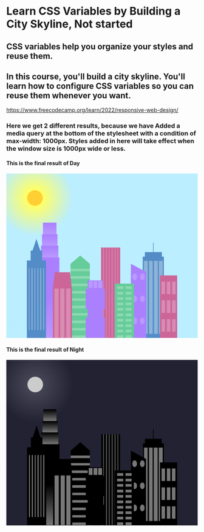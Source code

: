 # Learn CSS Variables by Building a City Skyline, Not started
## CSS variables help you organize your styles and reuse them.

## In this course, you'll build a city skyline. You'll learn how to configure CSS variables so you can reuse them whenever you want.
https://www.freecodecamp.org/learn/2022/responsive-web-design/

### Here we get 2 different results, because we have Added a media query at the bottom of the stylesheet with a condition of max-width: 1000px. Styles added in here will take effect when the window size is 1000px wide or less.

#### This is the final result of Day<br>
<img src="/15. Learn CSS Variables by Building a City Skyline/Day Final result.PNG">

#### This is the final result of Night<br>
<img src="/15. Learn CSS Variables by Building a City Skyline/Night Final result.PNG">

